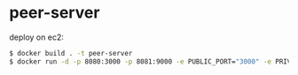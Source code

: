 # peer-server

deploy on ec2:

```sh
$ docker build . -t peer-server
$ docker run -d -p 8080:3000 -p 8081:9000 -e PUBLIC_PORT="3000" -e PRIVATE_PORT="9000" -e PEER_HOST="<other_ec2_host>:8081" peer-server
```
